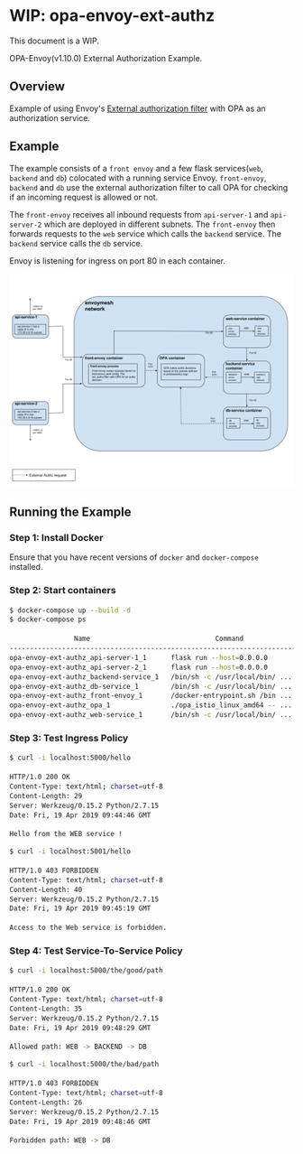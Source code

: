 # WIP: opa-envoy-ext-authz

This document is a WIP.

OPA-Envoy(v1.10.0) External Authorization Example.

## Overview

Example of using Envoy's [External authorization filter](https://www.envoyproxy.io/docs/envoy/v1.10.0/intro/arch_overview/ext_authz_filter.html) with OPA as an authorization service.

## Example

The example consists of a `front envoy` and a few flask services(`web`, `backend` and `db`) colocated with a running service Envoy. `front-envoy`, `backend` and `db` use the external authorization filter to call OPA for checking if an incoming request is allowed or not.

The `front-envoy` receives all inbound requests from `api-server-1` and `api-server-2` which are deployed in different subnets. The `front-envoy` then forwards requests to the `web` service which calls the `backend` service. The `backend` service calls the `db` service.

Envoy is listening for ingress on port 80 in each container.

![arch](./arch.png)

## Running the Example

### Step 1: Install Docker

Ensure that you have recent versions of `docker` and `docker-compose` installed.

### Step 2: Start containers

```bash
$ docker-compose up --build -d
$ docker-compose ps

                Name                               Command               State                            Ports
----------------------------------------------------------------------------------------------------------------------------------------
opa-envoy-ext-authz_api-server-1_1      flask run --host=0.0.0.0         Up      0.0.0.0:5000->5000/tcp
opa-envoy-ext-authz_api-server-2_1      flask run --host=0.0.0.0         Up      0.0.0.0:5001->5000/tcp, 5001/tcp
opa-envoy-ext-authz_backend-service_1   /bin/sh -c /usr/local/bin/ ...   Up      10000/tcp, 80/tcp
opa-envoy-ext-authz_db-service_1        /bin/sh -c /usr/local/bin/ ...   Up      10000/tcp, 80/tcp
opa-envoy-ext-authz_front-envoy_1       /docker-entrypoint.sh /bin ...   Up      10000/tcp, 0.0.0.0:8000->80/tcp, 0.0.0.0:8001->8001/tcp
opa-envoy-ext-authz_opa_1               ./opa_istio_linux_amd64 -- ...   Up      0.0.0.0:9191->9191/tcp
opa-envoy-ext-authz_web-service_1       /bin/sh -c /usr/local/bin/ ...   Up      10000/tcp, 80/tcp
```

### Step 3: Test Ingress Policy

```bash
$ curl -i localhost:5000/hello

HTTP/1.0 200 OK
Content-Type: text/html; charset=utf-8
Content-Length: 29
Server: Werkzeug/0.15.2 Python/2.7.15
Date: Fri, 19 Apr 2019 09:44:46 GMT

Hello from the WEB service !
```

```bash
$ curl -i localhost:5001/hello

HTTP/1.0 403 FORBIDDEN
Content-Type: text/html; charset=utf-8
Content-Length: 40
Server: Werkzeug/0.15.2 Python/2.7.15
Date: Fri, 19 Apr 2019 09:45:19 GMT

Access to the Web service is forbidden.
```

### Step 4: Test Service-To-Service Policy

```bash
$ curl -i localhost:5000/the/good/path

HTTP/1.0 200 OK
Content-Type: text/html; charset=utf-8
Content-Length: 35
Server: Werkzeug/0.15.2 Python/2.7.15
Date: Fri, 19 Apr 2019 09:48:29 GMT

Allowed path: WEB -> BACKEND -> DB
```

```bash
$ curl -i localhost:5000/the/bad/path

HTTP/1.0 403 FORBIDDEN
Content-Type: text/html; charset=utf-8
Content-Length: 26
Server: Werkzeug/0.15.2 Python/2.7.15
Date: Fri, 19 Apr 2019 09:48:46 GMT

Forbidden path: WEB -> DB
```
